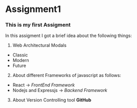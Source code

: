 # Assignment1
### This is my first Assigment  
In this assigment I got a brief idea about the following things:  
1. Web Architectural Modals  
* Classic
* Modern
* Future
2. About different Frameworks of javascript as follows:
* React -> _FrontEnd Framework_
* Nodejs and Expressjs -> _Backend Framework_

3. About Version Controlling tool **GitHub**



